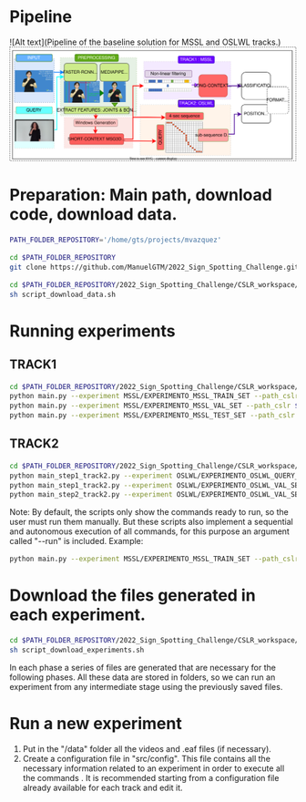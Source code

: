 # Pipeline
![Alt text](Pipeline of the baseline solution for MSSL and OSLWL tracks.)
<img src="./img/SignSpottingDiagram.drawio.svg">

# Preparation: Main path, download code, download data.
```bash
PATH_FOLDER_REPOSITORY='/home/gts/projects/mvazquez' 
```

```bash
cd $PATH_FOLDER_REPOSITORY
git clone https://github.com/ManuelGTM/2022_Sign_Spotting_Challenge.git
```

```bash
cd $PATH_FOLDER_REPOSITORY/2022_Sign_Spotting_Challenge/CSLR_workspace/SignSpotting/data
sh script_download_data.sh 
```


# Running experiments
## TRACK1

```bash
cd $PATH_FOLDER_REPOSITORY/2022_Sign_Spotting_Challenge/CSLR_workspace/SignSpotting/src
python main.py --experiment MSSL/EXPERIMENTO_MSSL_TRAIN_SET --path_cslr $PATH_FOLDER_REPOSITORY'/2022_Sign_Spotting_Challenge/CSLR_workspace' --path_islr $PATH_FOLDER_REPOSITORY'/2022_Sign_Spotting_Challenge/ISLR_workspace'
python main.py --experiment MSSL/EXPERIMENTO_MSSL_VAL_SET --path_cslr $PATH_FOLDER_REPOSITORY'/2022_Sign_Spotting_Challenge/CSLR_workspace' --path_islr $PATH_FOLDER_REPOSITORY'/2022_Sign_Spotting_Challenge/ISLR_workspace'
python main.py --experiment MSSL/EXPERIMENTO_MSSL_TEST_SET --path_cslr $PATH_FOLDER_REPOSITORY'/2022_Sign_Spotting_Challenge/CSLR_workspace' --path_islr $PATH_FOLDER_REPOSITORY'/2022_Sign_Spotting_Challenge/ISLR_workspace'
```

## TRACK2
```bash
cd $PATH_FOLDER_REPOSITORY/2022_Sign_Spotting_Challenge/CSLR_workspace/SignSpotting/src
python main_step1_track2.py --experiment OSLWL/EXPERIMENTO_OSLWL_QUERY_VAL_SET --path_cslr $PATH_FOLDER_REPOSITORY'/2022_Sign_Spotting_Challenge/CSLR_workspace' --path_islr $PATH_FOLDER_REPOSITORY'/2022_Sign_Spotting_Challenge/ISLR_workspace'
python main_step1_track2.py --experiment OSLWL/EXPERIMENTO_OSLWL_VAL_SET --path_cslr $PATH_FOLDER_REPOSITORY'/2022_Sign_Spotting_Challenge/CSLR_workspace' --path_islr $PATH_FOLDER_REPOSITORY'/2022_Sign_Spotting_Challenge/ISLR_workspace'
python main_step2_track2.py --experiment OSLWL/EXPERIMENTO_OSLWL_VAL_SET --path_cslr $PATH_FOLDER_REPOSITORY'/2022_Sign_Spotting_Challenge/CSLR_workspace' --path_islr $PATH_FOLDER_REPOSITORY'/2022_Sign_Spotting_Challenge/ISLR_workspace'
```

Note:
By default, the scripts only show the commands ready to run, so the user must run them manually. But these scripts also implement a sequential and autonomous execution of all commands, for this purpose an argument called "--run" is included. Example:
```bash
python main.py --experiment MSSL/EXPERIMENTO_MSSL_TRAIN_SET --path_cslr $PATH_FOLDER_REPOSITORY'/2022_Sign_Spotting_Challenge/CSLR_workspace' --path_islr $PATH_FOLDER_REPOSITORY'/2022_Sign_Spotting_Challenge/ISLR_workspace' --run 
```

# Download the files generated in each experiment.

```bash
cd $PATH_FOLDER_REPOSITORY/2022_Sign_Spotting_Challenge/CSLR_workspace/SignSpotting/experiments
sh script_download_experiments.sh 
```

In each phase a series of files are generated that are necessary for the following phases. All these data are stored in folders, so we can run an experiment from any intermediate stage using the previously saved files.


# Run a new experiment
1. Put in the "/data" folder all the videos and .eaf files (if necessary).
2. Create a configuration file in "src/config". This file contains all the necessary information related to an experiment in order to execute all the commands . It is recommended starting from a configuration file already available for each track and edit it.
